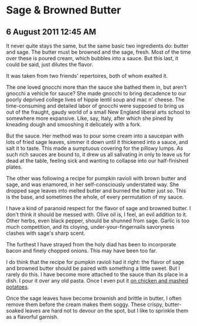 # Sage & Browned Butter
## 6 August 2011 12:45 AM

It never quite stays the same, but the same basic two ingredients do: butter and sage. The butter must be browned and the sage, fresh. Most of the time over these is poured cream, which bubbles into a sauce. But this last, it could be said, just dilutes the flavor.

It was taken from two friends' repertoires, both of whom exalted it.

The one loved gnocchi more than the sauce she bathed them in, but aren't gnocchi a vehicle for sauce? She made gnocchi to bring decadence to our poorly deprived college lives of hippie lentil soup and mac n' cheese. The time-consuming and detailed labor of gnocchi were supposed to bring us out of the fraught, gaudy world of a small New England liberal arts school to somewhere more expansive. Like, say, Italy, after which she pined by kneading dough and smooshing it delicately with a fork.

But the sauce. Her method was to pour some cream into a saucepan with lots of fried sage leaves, simmer it down until it thickened into a sauce, and salt it to taste. This made a sumptuous covering for the pillowy lumps. As such rich sauces are bound to, it drew us all salivating in only to leave us for dead at the table, feeling sick and wanting to collapse into our half-finished plates.

The other was following a recipe for pumpkin ravioli with brown butter and sage, and was enamored, in her self-consciously understated way. She dropped sage leaves into melted butter and burned the butter just so. This is the base, and sometimes the whole, of every permutation of my sauce.

I have a kind of paranoid respect for the flavor of sage and browned butter. I don't think it should be messed with. Olive oil is, I feel, an evil addition to it. Other herbs, even black pepper, should be shunned from sage. Garlic is too much competition, and its cloying, under-your-fingernails savoryness clashes with sage's sharp scent.

The furthest I have strayed from the holy diad has been to incorporate bacon and finely chopped onions. This may have been too far.



I do think that the recipe for pumpkin ravioli had it right: the flavor of sage and browned butter should be paired with something a little sweet. But I rarely do this. I have become more attached to the sauce than its place in a dish. I pour it over any old pasta. Once I even put it [on chicken and mashed potatoes][1].

Once the sage leaves have become brownish and brittle in butter, I often remove them before the cream makes them soggy. These crispy, butter-soaked leaves are hard not to devour on the spot, but I like to sprinkle them as a flavorful garnish.

   [1]: http://sometimestheycook.blogspot.com/2010/08/saucy-leftovers-roasted-chicken-and.html
